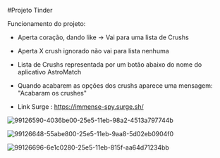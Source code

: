 #Projeto Tinder

Funcionamento do projeto:

+ Aperta coração, dando like -> Vai para uma lista de Crushs

+ Aperta X crush ignorado não vai para lista nenhuma

+ Lista de Crushs representada por um botão abaixo do nome do aplicativo AstroMatch

+ Quando acabarem as opções dos crushs aparece uma mensagem: "Acabaram os crushes"

+ Link Surge : https://immense-spy.surge.sh/


![99126590-4036be00-25e5-11eb-98a2-4513a797744b](https://user-images.githubusercontent.com/69467366/113493101-f0cd2d80-94b2-11eb-8d01-e8295730e893.png)


![99126648-55abe800-25e5-11eb-9aa8-5d02eb0904f0](https://user-images.githubusercontent.com/69467366/113493103-f32f8780-94b2-11eb-8d7c-1ad863154905.png)


![99126696-6e1c0280-25e5-11eb-815f-aa64d71234bb](https://user-images.githubusercontent.com/69467366/113493105-f62a7800-94b2-11eb-9455-6574e73eabad.png)


